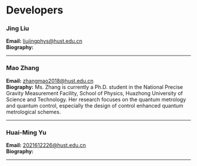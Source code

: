 # Developers

### **Jing Liu**
**Email:** <liujingphys@hust.edu.cn>  
**Biography:**

---
### **Mao Zhang**  
**Email:** <zhangmao2018@hust.edu.cn>  
**Biography:** Ms. Zhang is currently a Ph.D. student in the National Precise Gravity 
Measurement Facility, School of Physics, Huazhong University of Science and Technology. 
Her research focuses on the quantum metrology and quantum control, especially the design 
of control enhanced quantum metrological schemes. 

---
### **Huai-Ming Yu**  
**Email:** <2021612226@hust.edu.cn>  
**Biography:**

---

